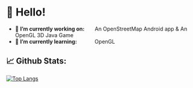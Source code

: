 # 👋 Hello!


- 🔭 **I’m currently working on:** &nbsp;&nbsp;&nbsp;&nbsp;&nbsp;&nbsp;An OpenStreetMap Android app & An OpenGL 3D Java Game
- 🌱 **I’m currently learning:**&nbsp;&nbsp;&nbsp;&nbsp;&nbsp;&nbsp;&nbsp;&nbsp;&nbsp;&nbsp;&nbsp;&nbsp;OpenGL


## 📈 Github Stats:
[![Top Langs](https://github-readme-stats.vercel.app/api/top-langs/?username=CodingWithMenno&layout=compact&theme=radical)](https://github.com/anuraghazra/github-readme-stats)
